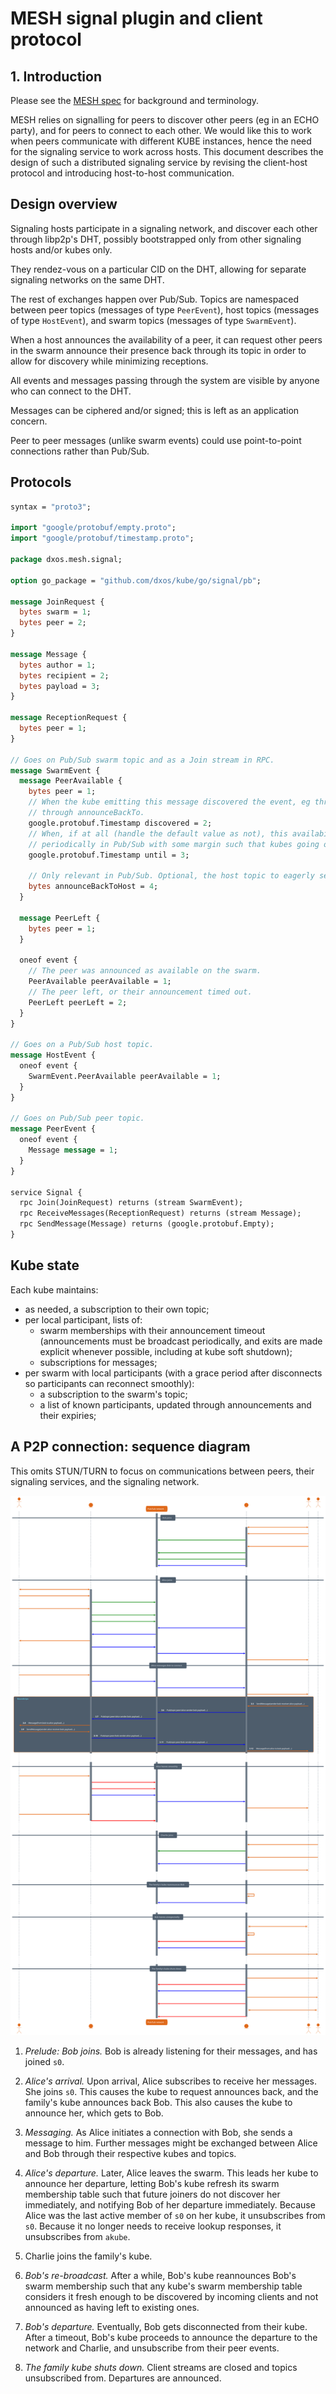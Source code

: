 # MESH signal plugin and client protocol

## 1. Introduction

Please see the [MESH spec](mesh-spec.md) for background and terminology.

MESH relies on signalling for peers to discover other peers (eg in an ECHO party),
and for peers to connect to each other. We would like this to work when peers communicate with different
KUBE instances, hence the need for the signaling service to work across hosts. This document describes the design
of such a distributed signaling service by revising the client-host protocol and introducing host-to-host
communication.

## Design overview

Signaling hosts participate in a signaling network, and discover each other through libp2p's DHT, possibly bootstrapped only
from other signaling hosts and/or kubes only.

They rendez-vous on a particular CID on the DHT, allowing for separate signaling networks on the same DHT.

The rest of exchanges happen over Pub/Sub. Topics are namespaced between peer topics (messages of type `PeerEvent`),
host topics (messages of type `HostEvent`), and swarm topics (messages of type `SwarmEvent`).

When a host announces the availability of a peer, it can request other peers in the swarm announce their presence back
through its topic in order to allow for discovery while minimizing receptions.

All events and messages passing through the system are visible by anyone who can connect to the DHT.

Messages can be ciphered and/or signed; this is left as an application concern.

Peer to peer messages (unlike swarm events) could use point-to-point connections rather than Pub/Sub.


## Protocols

```protobuf
syntax = "proto3";

import "google/protobuf/empty.proto";
import "google/protobuf/timestamp.proto";

package dxos.mesh.signal;

option go_package = "github.com/dxos/kube/go/signal/pb";

message JoinRequest {
  bytes swarm = 1;
  bytes peer = 2;
}

message Message {
  bytes author = 1;
  bytes recipient = 2;
  bytes payload = 3;
}

message ReceptionRequest {
  bytes peer = 1;
}

// Goes on Pub/Sub swarm topic and as a Join stream in RPC.
message SwarmEvent {
  message PeerAvailable {
    bytes peer = 1;
    // When the kube emitting this message discovered the event, eg through a Join RPC or the responses it triggered
    // through announceBackTo.
    google.protobuf.Timestamp discovered = 2;
    // When, if at all (handle the default value as not), this availability would expires were it not re-announced, like
    // periodically in Pub/Sub with some margin such that kubes going offline unexpectedly lead to offline status.
    google.protobuf.Timestamp until = 3;

    // Only relevant in Pub/Sub. Optional, the host topic to eagerly send PeerAvailable messages back to.
    bytes announceBackToHost = 4;
  }

  message PeerLeft {
    bytes peer = 1;
  }

  oneof event {
    // The peer was announced as available on the swarm.
    PeerAvailable peerAvailable = 1;
    // The peer left, or their announcement timed out.
    PeerLeft peerLeft = 2;
  }
}

// Goes on a Pub/Sub host topic.
message HostEvent {
  oneof event {
    SwarmEvent.PeerAvailable peerAvailable = 1;
  }
}

// Goes on Pub/Sub peer topic.
message PeerEvent {
  oneof event {
    Message message = 1;
  }
}

service Signal {
  rpc Join(JoinRequest) returns (stream SwarmEvent);
  rpc ReceiveMessages(ReceptionRequest) returns (stream Message);
  rpc SendMessage(Message) returns (google.protobuf.Empty);
}
```

## Kube state

Each kube maintains:
- as needed, a subscription to their own topic;
- per local participant, lists of:
  - swarm memberships with their announcement timeout (announcements must be broadcast periodically, and exits are
    made explicit whenever possible, including at kube soft shutdown);
  - subscriptions for messages;
- per swarm with local participants (with a grace period after disconnects so participants can reconnect smoothly):
  - a subscription to the swarm's topic;
  - a list of known participants, updated through announcements and their expiries;

## A P2P connection: sequence diagram

This omits STUN/TURN to focus on communications between peers, their signaling services, and the signaling network.

![Diagram of a P2P connection](diagrams/puml/mesh-signal-multi-host-join.svg)

1. *Prelude: Bob joins.* Bob is already listening for their messages, and has joined `s0`.

2. *Alice's arrival.* Upon arrival, Alice subscribes to receive her messages. She joins `s0`.
   This causes the kube to request announces back, and the family's kube announces back Bob.
   This also causes the kube to announce her, which gets to Bob.

3. *Messaging.* As Alice initiates a connection with Bob, she sends a message to him.
   Further messages might be exchanged between Alice and Bob through their respective kubes and topics.

4. *Alice's departure.*
   Later, Alice leaves the swarm.
   This leads her kube to announce her departure,
   letting Bob's kube refresh its swarm membership table such that future joiners do not discover her immediately,
   and notifying Bob of her departure immediately.
   Because Alice was the last active member of `s0` on her kube, it unsubscribes from `s0`.
   Because it no longer needs to receive lookup responses, it unsubscribes from `akube`.

5. Charlie joins the family's kube.

6. *Bob's re-broadcast.*
   After a while, Bob's kube reannounces Bob's swarm membership such that any kube's swarm membership table considers it
   fresh enough to be discovered by incoming clients and not announced as having left to existing ones.
   
7. *Bob's departure.*
   Eventually, Bob gets disconnected from their kube. After a timeout, Bob's kube proceeds to announce the departure to
  the network and Charlie, and unsubscribe from their peer events.

8. *The family kube shuts down.*
   Client streams are closed and topics unsubscribed from. Departures are announced.
